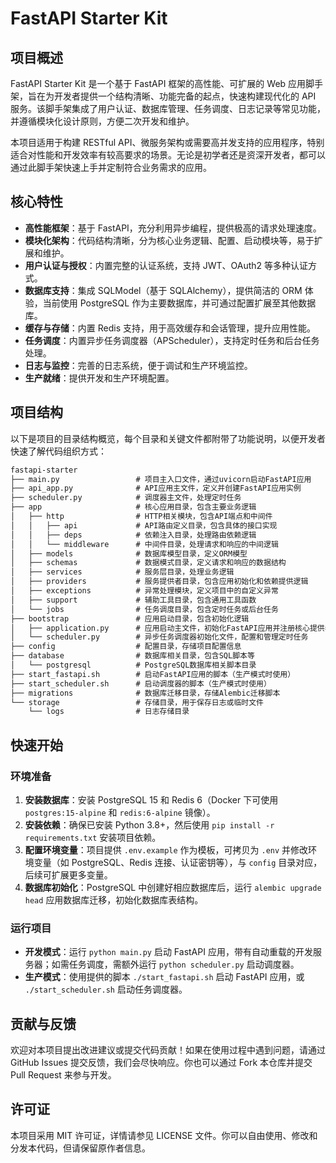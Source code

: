 # FastAPI Starter Kit

## 项目概述

FastAPI Starter Kit 是一个基于 FastAPI 框架的高性能、可扩展的 Web 应用脚手架，旨在为开发者提供一个结构清晰、功能完备的起点，快速构建现代化的 API 服务。该脚手架集成了用户认证、数据库管理、任务调度、日志记录等常见功能，并遵循模块化设计原则，方便二次开发和维护。

本项目适用于构建 RESTful API、微服务架构或需要高并发支持的应用程序，特别适合对性能和开发效率有较高要求的场景。无论是初学者还是资深开发者，都可以通过此脚手架快速上手并定制符合业务需求的应用。

## 核心特性

- **高性能框架**：基于 FastAPI，充分利用异步编程，提供极高的请求处理速度。
- **模块化架构**：代码结构清晰，分为核心业务逻辑、配置、启动模块等，易于扩展和维护。
- **用户认证与授权**：内置完整的认证系统，支持 JWT、OAuth2 等多种认证方式。
- **数据库支持**：集成 SQLModel（基于 SQLAlchemy），提供简洁的 ORM 体验，当前使用 PostgreSQL 作为主要数据库，并可通过配置扩展至其他数据库。
- **缓存与存储**：内置 Redis 支持，用于高效缓存和会话管理，提升应用性能。
- **任务调度**：内置异步任务调度器（APScheduler），支持定时任务和后台任务处理。
- **日志与监控**：完善的日志系统，便于调试和生产环境监控。
- **生产就绪**：提供开发和生产环境配置。

## 项目结构

以下是项目的目录结构概览，每个目录和关键文件都附带了功能说明，以便开发者快速了解代码组织方式：

```txt
fastapi-starter
├── main.py                 # 项目主入口文件，通过uvicorn启动FastAPI应用
├── api_app.py              # API应用主文件，定义并创建FastAPI应用实例
├── scheduler.py            # 调度器主文件，处理定时任务
├── app                     # 核心应用目录，包含主要业务逻辑
│   ├── http                # HTTP相关模块，包含API端点和中间件
│   │   ├── api             # API路由定义目录，包含具体的接口实现
│   │   ├── deps            # 依赖注入目录，处理路由依赖逻辑
│   │   └── middleware      # 中间件目录，处理请求和响应的中间逻辑
│   ├── models              # 数据库模型目录，定义ORM模型
│   ├── schemas             # 数据模式目录，定义请求和响应的数据结构
│   ├── services            # 服务层目录，处理业务逻辑
│   ├── providers           # 服务提供者目录，包含应用初始化和依赖提供逻辑
│   ├── exceptions          # 异常处理模块，定义项目中的自定义异常
│   ├── support             # 辅助工具目录，包含通用工具函数
│   └── jobs                # 任务调度目录，包含定时任务或后台任务
├── bootstrap               # 应用启动目录，包含初始化逻辑
│   ├── application.py      # 应用启动主文件，初始化FastAPI应用并注册核心提供者
│   └── scheduler.py        # 异步任务调度器初始化文件，配置和管理定时任务
├── config                  # 配置目录，存储项目配置信息
├── database                # 数据库相关目录，包含SQL脚本等
│   └── postgresql          # PostgreSQL数据库相关脚本目录
├── start_fastapi.sh        # 启动FastAPI应用的脚本（生产模式时使用）
├── start_scheduler.sh      # 启动调度器的脚本（生产模式时使用）
├── migrations              # 数据库迁移目录，存储Alembic迁移脚本
└── storage                 # 存储目录，用于保存日志或临时文件
    └── logs                # 日志存储目录
```

## 快速开始

### 环境准备

1. **安装数据库**：安装 PostgreSQL 15 和 Redis 6（Docker 下可使用 `postgres:15-alpine` 和 `redis:6-alpine` 镜像）。
2. **安装依赖**：确保已安装 Python 3.8+，然后使用 `pip install -r requirements.txt` 安装项目依赖。
3. **配置环境变量**：项目提供 `.env.example` 作为模板，可拷贝为 `.env` 并修改环境变量（如 PostgreSQL、Redis 连接、认证密钥等），与 `config` 目录对应，后续可扩展更多变量。
4. **数据库初始化**：PostgreSQL 中创建好相应数据库后，运行 `alembic upgrade head` 应用数据库迁移，初始化数据库表结构。

### 运行项目

- **开发模式**：运行 `python main.py` 启动 FastAPI 应用，带有自动重载的开发服务器；如需任务调度，需额外运行 `python scheduler.py` 启动调度器。
- **生产模式**：使用提供的脚本 `./start_fastapi.sh` 启动 FastAPI 应用，或 `./start_scheduler.sh` 启动任务调度器。

## 贡献与反馈

欢迎对本项目提出改进建议或提交代码贡献！如果在使用过程中遇到问题，请通过 GitHub Issues 提交反馈，我们会尽快响应。你也可以通过 Fork 本仓库并提交 Pull Request 来参与开发。

## 许可证

本项目采用 MIT 许可证，详情请参见 LICENSE 文件。你可以自由使用、修改和分发本代码，但请保留原作者信息。